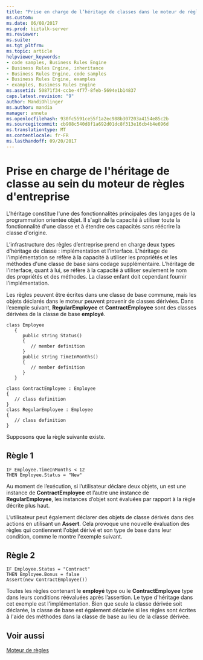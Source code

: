 ```yaml
---
title: "Prise en charge de l’héritage de classes dans le moteur de règles d’entreprise | Documents Microsoft"
ms.custom: 
ms.date: 06/08/2017
ms.prod: biztalk-server
ms.reviewer: 
ms.suite: 
ms.tgt_pltfrm: 
ms.topic: article
helpviewer_keywords:
- code samples, Business Rules Engine
- Business Rules Engine, inheritance
- Business Rules Engine, code samples
- Business Rules Engine, examples
- examples, Business Rules Engine
ms.assetid: 50871f34-ccbe-4f77-8feb-5694e1b14837
caps.latest.revision: "9"
author: MandiOhlinger
ms.author: mandia
manager: anneta
ms.openlocfilehash: 930fc5591ce55f1a2ec988b307203a4154e85c2b
ms.sourcegitcommit: cb908c540d8f1a692d01dc8f313e16cb4b4e696d
ms.translationtype: MT
ms.contentlocale: fr-FR
ms.lasthandoff: 09/20/2017
---
```

# <a name="support-for-class-inheritance-in-the-business-rule-engine"></a>Prise en charge de l'héritage de classe au sein du moteur de règles d'entreprise
L'héritage constitue l'une des fonctionnalités principales des langages de la programmation orientée objet. Il s'agit de la capacité à utiliser toute la fonctionnalité d'une classe et à étendre ces capacités sans réécrire la classe d'origine.  
  
 L’infrastructure des règles d’entreprise prend en charge deux types d’héritage de classe : implémentation et l’interface. L'héritage de l'implémentation se réfère à la capacité à utiliser les propriétés et les méthodes d'une classe de base sans codage supplémentaire. L'héritage de l'interface, quant à lui, se réfère à la capacité à utiliser seulement le nom des propriétés et des méthodes. La classe enfant doit cependant fournir l'implémentation.  
  
 Les règles peuvent être écrites dans une classe de base commune, mais les objets déclarés dans le moteur peuvent provenir de classes dérivées. Dans l’exemple suivant, **RegularEmployee** et **ContractEmployee** sont des classes dérivées de la classe de base **employé**.  
  
```  
class Employee  
   {  
      public string Status()  
      {   
         // member definition  
      }  
      public string TimeInMonths()        
      {   
         // member definition  
      }  
   }  
  
class ContractEmployee : Employee  
{  
   // class definition  
}  
class RegularEmployee : Employee  
{  
   // class definition  
}  
```  
  
 Supposons que la règle suivante existe.  
  
## <a name="rule-1"></a>Règle 1  
  
```  
IF Employee.TimeInMonths < 12  
THEN Employee.Status = "New"  
```  
  
 Au moment de l’exécution, si l’utilisateur déclare deux objets, un est une instance de **ContractEmployee** et l’autre une instance de **RegularEmployee**, les instances d’objet sont évaluées par rapport à la règle décrite plus haut.  
  
 L’utilisateur peut également déclarer des objets de classe dérivés dans des actions en utilisant un **Assert**. Cela provoque une nouvelle évaluation des règles qui contiennent l'objet dérivé et son type de base dans leur condition, comme le montre l'exemple suivant.  
  
## <a name="rule-2"></a>Règle 2  
  
```  
IF Employee.Status = "Contract"   
THEN Employee.Bonus = false  
Assert(new ContractEmployee())  
```  
  
 Toutes les règles contenant le **employé** type ou le **ContractEmployee** type dans leurs conditions réévaluées après l’assertion. Le type d'héritage dans cet exemple est l'implémentation. Bien que seule la classe dérivée soit déclarée, la classe de base est également déclarée si les règles sont écrites à l'aide des méthodes dans la classe de base au lieu de la classe dérivée.  
  
## <a name="see-also"></a>Voir aussi  
 [Moteur de règles](../core/rule-engine.md)
